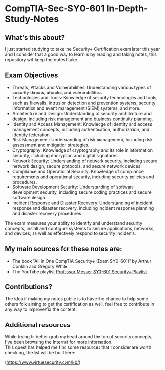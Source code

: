 # CompTIA-Sec-SY0-601 In-Depth-Study-Notes

## What's this about?
I just started studying to take the Security+ Certification exam later this year and I consider that a good way to learn is by reading and taking notes, this repository will keep the notes I take.  

## Exam Objectives
* Threats, Attacks and Vulnerabilities: Understanding various types of security threats, attacks, and vulnerabilities.
* Technologies and Tools: Knowledge of security technologies and tools, such as firewalls, intrusion detection and prevention systems, security information and event management (SIEM) systems, and more.
* Architecture and Design: Understanding of security architecture and design, including risk management and business continuity planning.
* Identity and Access Management: Knowledge of identity and access management concepts, including authentication, authorization, and identity federation.
* Risk Management: Understanding of risk management, including risk assessment and mitigation strategies.
* Cryptography: Knowledge of cryptography and its role in information security, including encryption and digital signatures.
* Network Security: Understanding of network security, including secure network design, secure protocols, and secure network devices.
* Compliance and Operational Security: Knowledge of compliance requirements and operational security, including security policies and procedures.
* Software Development Security: Understanding of software development security, including secure coding practices and secure software design.
* Incident Response and Disaster Recovery: Understanding of incident response and disaster recovery, including incident response planning and disaster recovery procedures

The exam measures your ability to identify and understand security concepts, install and configure systems to secure applications, networks, and devices, as well as effectively respond to security incidents.

## My main sources for these notes are:   
* The book "All in One CompTIA Security+ (Exam SY0-601)" by Arthur Conklin and Gregory White
* The YouTube playlist [Professor Messer SY0-601 Security+ Playlist](https://www.youtube.com/watch?v=9NE33fpQuw8&list=PLG49S3nxzAnkL2ulFS3132mOVKuzzBxA8)

## Contributions?
The idea if making my notes public is to have the chance to help some others folk aiming to get the certification as well, feel free to contribute in any way to improve/fix the content.

## Additional resources

While trying to better grab my head around the ton of security concepts, I've been browsing the Internet for more information.  
This quest has helped me find some resources that I consider are worth checking, the list will be built here:

(https://www.virtuesecurity.com/kb/)
